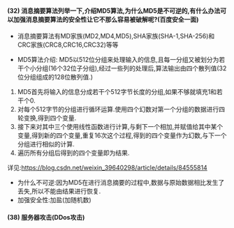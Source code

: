 #### (32) 消息摘要算法列举一下,介绍MD5算法,为什么MD5是不可逆的,有什么办法可以加强消息摘要算法的安全性让它不那么容易被破解呢?(百度安全一面)
* 消息摘要算法有MD家族(MD2,MD4,MD5),SHA家族(SHA-1,SHA-256)和CRC家族(CRC8,CRC16,CRC32)等等

* MD5算法介绍:
MD5以512位分组来处理输入的信息,且每一分组又被划分为若干个小分组(16个32位子分组),经过一些列的处理后,算法输出由四个散列值(32位分组组成的128位散列值.)

1. MD5首先将输入的信息分成若干个512字节长度的分组,如果不够就填充1和若干个0.
2. 对每个512字节的分组进行循环运算.使用四个幻数对第一个分组的数据进行四轮变换,得到四个变量.
3. 接下来对其中三个使用线性函数进行计算,与剩下一个相加,并赋值给其中某个变量,得到新的四个变量,重复16次这个过程,得到的四个变量作为幻数,与下一个分组进行相似的计算.
4. 遍历所有分组后得到的四个变量即为结果.

详见:https://blog.csdn.net/weixin_39640298/article/details/84555814

* 为什么不可逆:因为MD5在进行消息摘要的过程中,数据与原始数据相比发生了丢失,所以不能由结果进行恢复.
* 加强安全性:加盐(加随机数)


#### (38) 服务器攻击(DDos攻击)